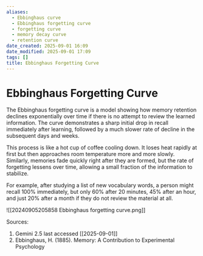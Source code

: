 ```yaml
---
aliases:
  - Ebbinghaus curve
  - Ebbinghaus forgetting curve
  - forgetting curve
  - memory decay curve
  - retention curve
date_created: 2025-09-01 16:09
date_modified: 2025-09-01 17:09
tags: []
title: Ebbinghaus Forgetting Curve
---
```


# Ebbinghaus Forgetting Curve

The Ebbinghaus forgetting curve is a model showing how memory retention declines exponentially over time if there is no attempt to review the learned information. The curve demonstrates a sharp initial drop in recall immediately after learning, followed by a much slower rate of decline in the subsequent days and weeks.

This process is like a hot cup of coffee cooling down. It loses heat rapidly at first but then approaches room temperature more and more slowly. Similarly, memories fade quickly right after they are formed, but the rate of forgetting lessens over time, allowing a small fraction of the information to stabilize.

For example, after studying a list of new vocabulary words, a person might recall 100% immediately, but only 60% after 20 minutes, 45% after an hour, and just 20% after a month if they do not review the material at all.

![[20240905205858 Ebbinghaus forgetting curve.png]]

Sources:

1. Gemini 2.5 last accessed [[2025-09-01]]
2. Ebbinghaus, H. (1885). Memory: A Contribution to Experimental Psychology
